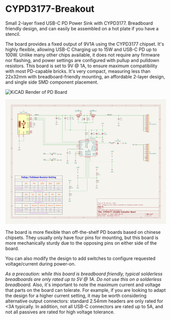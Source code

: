 # CYPD3177-Breakout
Small 2-layer fixed USB-C PD Power Sink with CYPD3177. Breadboard friendly design, and can easily be assembled on a hot plate if you have a stencil.

The board provides a fixed output of 9V1A using the CYPD3177 chipset. It's highly flexible, allowing USB-C Charging up to 15W and USB-C PD up to 100W. Unlike many other chips available, it does not require any firmware nor flashing, and power settings are configured with pullup and pulldown resistors. This board is set to 9V @ 1A, to ensure maximum compatibility with most PD-capable bricks. It's very compact, measuring less than 22x32mm with breadboard-friendly mounting, an affordable 2-layer design, and single side SMD component placement. 

![KiCAD Render of PD Board](https://cloud-e45xlmam7-hack-club-bot.vercel.app/05m8a0347_dxo.jpg)

![Schematic](https://github.com/Hugoyhu/CYPD3177-Breakout/blob/main/CYPD3177%20Breakout%20Schematic.png)

The board is more flexible than off-the-shelf PD boards based on chinese chipsets. They usually only have four pins for mounting, but this board is more mechanically sturdy due to the opposing pins on either side of the board.

You can also modify the design to add switches to configure requested voltage/current during power-on.

*As a precaution: while this board is breadboard friendly, typical solderless breadboards are only rated up to _5V @ 1A_. Do _not_ use this on a solderless breadboard.*
Also, it's important to note the maximum current and voltage that parts on the board can tolerate. For example, if you are looking to adapt the design for a higher current setting, it may be worth considering alternative output connectors: standard 2.54mm headers are only rated for <3A typically. In addition, not all USB-C connectors are rated up to 5A, and not all passives are rated for high voltage tolerance. 
